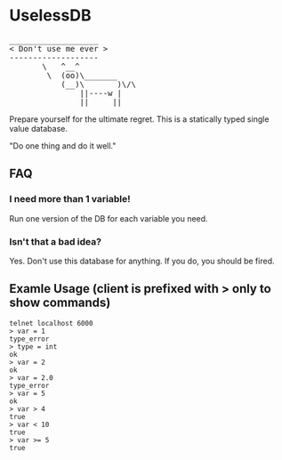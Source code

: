 # UselessDB

<pre>
___________________
< Don't use me ever >
-------------------
       \   ^__^
        \  (oo)\_______
           (__)\       )\/\
               ||----w |
               ||     ||
</pre>

Prepare yourself for the ultimate regret.  This is a statically typed single value database.  

"Do one thing and do it well."

## FAQ

### I need more than 1 variable!

Run one version of the DB for each variable you need.

### Isn't that a bad idea?

Yes.  Don't use this database for anything.  If you do, you should be fired.

## Examle Usage (client is prefixed with > only to show commands)

    telnet localhost 6000
    > var = 1
    type_error
    > type = int
    ok
    > var = 2
    ok
    > var = 2.0
    type_error
    > var = 5
    ok
    > var > 4
    true
    > var < 10
    true
    > var >= 5
    true
